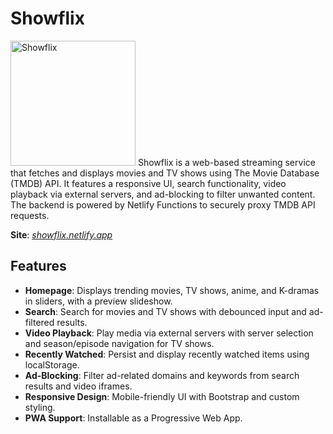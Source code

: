 # Showflix
<img src="https://github.com/ChocoCooper/Showflix/raw/refs/heads/main/Showflix.png" alt="Showflix" width="200"/>
Showflix is a web-based streaming service that fetches and displays movies and TV shows using The Movie Database (TMDB) API. It features a responsive UI, search functionality, video playback via external servers, and ad-blocking to filter unwanted content. The backend is powered by Netlify Functions to securely proxy TMDB API requests.

**Site**: [*showflix.netlify.app*](https://showflix.netlify.app)

## Features
- **Homepage**: Displays trending movies, TV shows, anime, and K-dramas in sliders, with a preview slideshow.
- **Search**: Search for movies and TV shows with debounced input and ad-filtered results.
- **Video Playback**: Play media via external servers with server selection and season/episode navigation for TV shows.
- **Recently Watched**: Persist and display recently watched items using localStorage.
- **Ad-Blocking**: Filter ad-related domains and keywords from search results and video iframes.
- **Responsive Design**: Mobile-friendly UI with Bootstrap and custom styling.
- **PWA Support**: Installable as a Progressive Web App.
